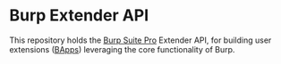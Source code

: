 # Burp Extender API

This repository holds the [Burp Suite Pro](https://portswigger.net/burp/)
Extender API, for building user extensions
([BApps](https://portswigger.net/bappstore/)) leveraging the core functionality
of Burp.
